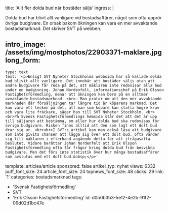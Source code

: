 title: 'Allt fler dolda bud när bostäder säljs'
ingress: |
  <p>Dolda bud har blivit allt vanligare vid bostadsaffärer, något som ofta upprör övriga budgivare. En orsak bakom ökningen kan vara en mer avvaktande bostadsmarknad. Det skriver SVT på webben.
  </p>
  
intro_image: /assets/img/mostphotos/22903371-maklare.jpg
long_form:
  -
    type: text
    text: '<p>Enligt SVT Nyheter Stockholms webbsida har så kallade dolda bud blivit allt vanligare. Det innebär att bostäder säljs utan att andra budgivare får reda på det, att mäklaren inte redovisar alla bud under en budgivning. Johan Nordenfelt, informationschef på Erik Olsson Fastighetsförmedling, menar att ökningen kan bero på en alltmer avvaktande bostadsmarknad. <br>– Man pratar om att den mer avvaktande marknaden där försäljningen tar längre tid är köparens marknad. Det kan vara ett tecken på det, att man som köpare kan ställa högre krav och vara lite fräckare, säger han till SVT Nyheter Stockholm. <br><br>På Svensk Fastighetsförmedlings hemsida står det att det är upp till säljaren att bestämma, om eller hur dolda bud ska redovisas för övriga budgivare. Risken finns alltid att den som lagt ett dolt bud drar sig ur. <br><br>I SVT:s artikel kan man också läsa att budgivare som inte givits chansen att lägga sig över ett dolt bud, ofta vänder sig till mäklaren i efterhand angående detta för att ifrågasätta beslutet. Vidare berättar Johan Nordenfelt att Erik Olsson Fastighetsförmedling ofta får frågor kring dolda bud från besvikna budgivare. Men det förs inte statistik över hur många bostadsaffärer som avslutas med ett dolt bud.&nbsp;</p>'
template: articles/article
sponsored: false
artikel_typ: nyhet
views: 6332
puff_font_size: 24
article_font_size: 24
topnews_font_size: 48
clicks: 29
link: '1'
categories: bostadsmarknad
tags:
  - 'Svensk Fastighetsförmedling'
  - SVT
  - 'Erik Olsson Fastighetsförmedling'
id: d0b0b3b3-5e12-4e2b-91f2-09d02d1bc47e
